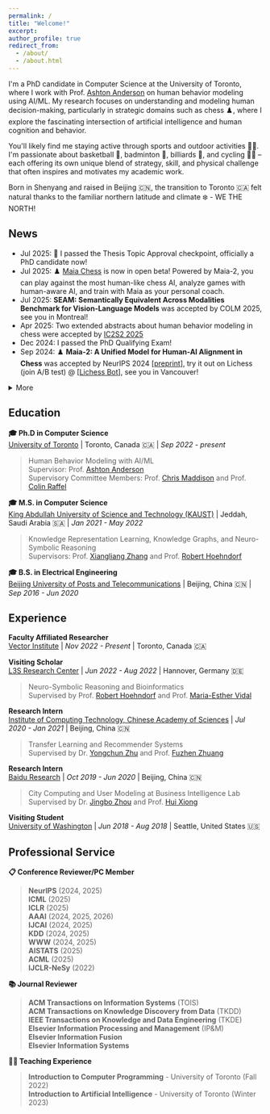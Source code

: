 ```yaml
---
permalink: /
title: "Welcome!"
excerpt:
author_profile: true
redirect_from: 
  - /about/
  - /about.html
---
```


I'm a PhD candidate in Computer Science at the University of Toronto, where I work with Prof. [Ashton Anderson](https://www.cs.toronto.edu/~ashton/) on human behavior modeling using AI/ML. My research focuses on understanding and modeling human decision-making, particularly in strategic domains such as chess ♟️, where I explore the fascinating intersection of artificial intelligence and human cognition and behavior. 

You'll likely find me staying active through sports and outdoor activities 🏃‍♂️. I'm passionate about basketball 🏀, badminton 🏸, billiards 🎱, and cycling 🚴‍♂️ – each offering its own unique blend of strategy, skill, and physical challenge that often inspires and motivates my academic work. 

Born in Shenyang and raised in Beijing 🇨🇳, the transition to Toronto 🇨🇦 felt natural thanks to the familiar northern latitude and climate ❄️ - WE THE NORTH!

## News

* Jul 2025: 🎉 I passed the Thesis Topic Approval checkpoint, officially a PhD candidate now! 
* Jul 2025: ♟️ [Maia Chess](https://www.maiachess.com/) is now in open beta! Powered by Maia-2, you can play against the most human-like chess AI, analyze games with human-aware AI, and train with Maia as your personal coach.
* Jul 2025: **SEAM: Semantically Equivalent Across Modalities Benchmark for Vision-Language Models** was accepted by COLM 2025, see you in Montreal!
* Apr 2025: Two extended abstracts about human behavior modeling in chess were accepted by [IC2S2 2025](https://www.ic2s2-2025.org/)
* Dec 2024: I passed the PhD Qualifying Exam! 
* Sep 2024: ♟️ **Maia-2: A Unified Model for Human-AI Alignment in Chess** was accepted by NeurIPS 2024 \[[preprint](https://arxiv.org/abs/2409.20553)\], try it out on Lichess (join A/B test) @ \[[Lichess Bot](https://lichess.org/@/maia9)\], see you in Vancouver!


<details markdown="1">
<summary>More</summary>

* Jul 2024: I officially formed my PhD supervisory committee, which includes Prof. [Ashton Anderson](https://www.cs.toronto.edu/~ashton/) as my supervisor, along with Prof. [Chris Maddison](https://www.cs.toronto.edu/~cmaddis/) and Prof. [Colin Raffel](https://colinraffel.com/) as committee members.
* May 2024: One paper was accepted by ACL 2024 Findings
* Apr 2024: Two extended abstracts were accepted by [IC2S2 2024](https://ic2s2-2024.org/), see you in Philly!
* Mar 2024: One paper was accepted by [ISMB 2024](https://wwwiscb.org/ismb2024/home) and [Bioinformatics](https://academic.oup.com/bioinformatics)
* Nov 2023: [LQAC](https://link.springer.com/chapter/10.1007/978-3-031-47240-4_28) received an Honorable Mention for the Best Paper Award at ISWC 2023
* Sep 2023: I received the ISWC 2023 Travel Award, see you in Athens!
* Jun 2023: One paper was accepted by ISWC 2023
* May 2023: One paper was accepted by ACL 2023 Findings
* Apr 2023: Two papers were accepted by SIGIR 2023
* Nov 2022: One paper was accepted by Elsevier Information Processing and Management (IP&M)
* Jun 2022: One paper was accepted by ECML-PKDD 2022
* Apr 2022: One paper was accepted by IJCAI 2022
* Oct 2021: One paper was accepted by WSDM 2022
* May 2020: One paper was accepted by KDD 2020

</details>

## Education

**🎓 Ph.D in Computer Science**  
[University of Toronto](https://web.cs.toronto.edu/) | Toronto, Canada 🇨🇦 | *Sep 2022 - present*  
> Human Behavior Modeling with AI/ML  
> Supervisor: Prof. [Ashton Anderson](https://www.cs.toronto.edu/~ashton/)  
> Supervisory Committee Members: Prof. [Chris Maddison](https://www.cs.toronto.edu/~cmaddis/) and Prof. [Colin Raffel](https://colinraffel.com/)

**🎓 M.S. in Computer Science**  
[King Abdullah University of Science and Technology (KAUST)](https://www.kaust.edu.sa/en/) | Jeddah, Saudi Arabia 🇸🇦 | *Jan 2021 - May 2022*  
> Knowledge Representation Learning, Knowledge Graphs, and Neuro-Symbolic Reasoning  
> Supervisors: Prof. [Xiangliang Zhang](https://engineering.nd.edu/faculty/xiangliang-zhang/) and Prof. [Robert Hoehndorf](https://leechuck.de/)

**🎓 B.S. in Electrical Engineering**  
[Beijing University of Posts and Telecommunications](https://www.bupt.edu.cn/) | Beijing, China 🇨🇳 | *Sep 2016 - Jun 2020*

## Experience

**Faculty Affiliated Researcher**  
[Vector Institute](https://vectorinstitute.ai/) | *Nov 2022 - Present* | Toronto, Canada 🇨🇦

**Visiting Scholar**  
[L3S Research Center](https://www.l3s.de/) | *Jun 2022 - Aug 2022* | Hannover, Germany 🇩🇪  
> Neuro-Symbolic Reasoning and Bioinformatics  
> Supervised by Prof. [Robert Hoehndorf](https://leechuck.de/) and Prof. [Maria-Esther Vidal](https://www.tib.eu/de/forschung-entwicklung/forschungsgruppen-und-labs/scientific-data-management/mitarbeiterinnen-und-mitarbeiter/maria-esther-vidal)

**Research Intern**  
[Institute of Computing Technology, Chinese Academy of Sciences](http://www.ict.ac.cn/) | *Jul 2020 - Jan 2021* | Beijing, China 🇨🇳  
> Transfer Learning and Recommender Systems  
> Supervised by Dr. [Yongchun Zhu](https://easezyc.github.io/) and Prof. [Fuzhen Zhuang](https://fuzhenzhuang.github.io/)

**Research Intern**  
[Baidu Research](http://research.baidu.com/) | *Oct 2019 - Jun 2020* | Beijing, China 🇨🇳  
> City Computing and User Modeling at Business Intelligence Lab  
> Supervised by Dr. [Jingbo Zhou](https://zhoujingbo.github.io/) and Prof. [Hui Xiong](http://datamining.rutgers.edu/)

**Visiting Student**  
[University of Washington](https://www.washington.edu/) | *Jun 2018 - Aug 2018* | Seattle, United States 🇺🇸

## Professional Service

**📋 Conference Reviewer/PC Member**
> **NeurIPS** (2024, 2025)  
> **ICML** (2025)  
> **ICLR** (2025)  
> **AAAI** (2024, 2025, 2026)  
> **IJCAI** (2024, 2025)  
> **KDD** (2024, 2025)  
> **WWW** (2024, 2025)  
> **AISTATS** (2025)  
> **ACML** (2025)  
> **IJCLR-NeSy** (2022)

**📚 Journal Reviewer**
> **ACM Transactions on Information Systems** (TOIS)  
> **ACM Transactions on Knowledge Discovery from Data** (TKDD)  
> **IEEE Transactions on Knowledge and Data Engineering** (TKDE)  
> **Elsevier Information Processing and Management** (IP&M)  
> **Elsevier Information Fusion**  
> **Elsevier Information Systems**

**👨‍🏫 Teaching Experience**
> **Introduction to Computer Programming** - University of Toronto (Fall 2022)  
> **Introduction to Artificial Intelligence** - University of Toronto (Winter 2023)



